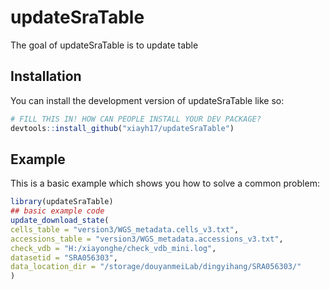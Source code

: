 
# updateSraTable

<!-- badges: start -->
<!-- badges: end -->

The goal of updateSraTable is to update table

## Installation

You can install the development version of updateSraTable like so:

``` r
# FILL THIS IN! HOW CAN PEOPLE INSTALL YOUR DEV PACKAGE?
devtools::install_github("xiayh17/updateSraTable")
```

## Example

This is a basic example which shows you how to solve a common problem:

``` r
library(updateSraTable)
## basic example code
update_download_state(
cells_table = "version3/WGS_metadata.cells_v3.txt",
accessions_table = "version3/WGS_metadata.accessions_v3.txt",
check_vdb = "H:/xiayonghe/check_vdb_mini.log",
datasetid = "SRA056303",
data_location_dir = "/storage/douyanmeiLab/dingyihang/SRA056303/"
)
```

